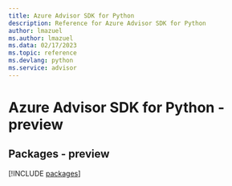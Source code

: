 ```yaml
---
title: Azure Advisor SDK for Python
description: Reference for Azure Advisor SDK for Python
author: lmazuel
ms.author: lmazuel
ms.data: 02/17/2023
ms.topic: reference
ms.devlang: python
ms.service: advisor
---
```

# Azure Advisor SDK for Python - preview
## Packages - preview
[!INCLUDE [packages](advisor-index.md)]